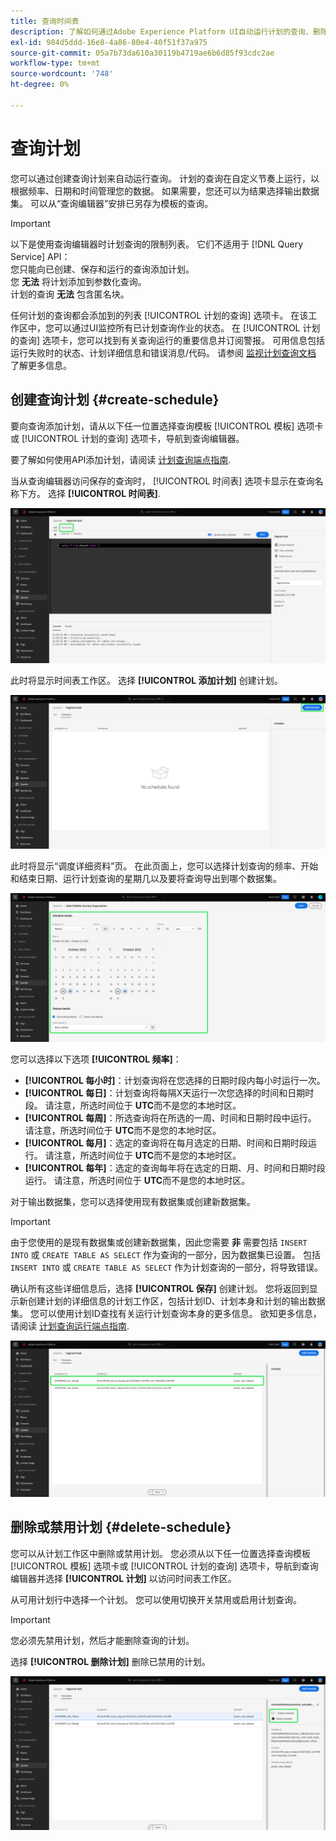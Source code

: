 ```yaml
---
title: 查询时间表
description: 了解如何通过Adobe Experience Platform UI自动运行计划的查询、删除或禁用查询计划以及利用可用的计划选项。
exl-id: 984d5ddd-16e8-4a86-80e4-40f51f37a975
source-git-commit: 05a7b73da610a30119b4719ae6b6d85f93cdc2ae
workflow-type: tm+mt
source-wordcount: '748'
ht-degree: 0%

---
```


# 查询计划

您可以通过创建查询计划来自动运行查询。 计划的查询在自定义节奏上运行，以根据频率、日期和时间管理您的数据。 如果需要，您还可以为结果选择输出数据集。 可以从“查询编辑器”安排已另存为模板的查询。

>[!IMPORTANT]
>
>以下是使用查询编辑器时计划查询的限制列表。 它们不适用于 [!DNL Query Service] API：<br/>您只能向已创建、保存和运行的查询添加计划。<br/>您 **无法** 将计划添加到参数化查询。<br/>计划的查询 **无法** 包含匿名块。

任何计划的查询都会添加到的列表 [!UICONTROL 计划的查询] 选项卡。 在该工作区中，您可以通过UI监控所有已计划查询作业的状态。 在 [!UICONTROL 计划的查询] 选项卡，您可以找到有关查询运行的重要信息并订阅警报。 可用信息包括运行失败时的状态、计划详细信息和错误消息/代码。 请参阅 [监视计划查询文档](./monitor-queries.md) 了解更多信息。

## 创建查询计划 {#create-schedule}

要向查询添加计划，请从以下任一位置选择查询模板 [!UICONTROL 模板] 选项卡或 [!UICONTROL 计划的查询] 选项卡，导航到查询编辑器。

要了解如何使用API添加计划，请阅读 [计划查询端点指南](../api/scheduled-queries.md).

当从查询编辑器访问保存的查询时， [!UICONTROL 时间表] 选项卡显示在查询名称下方。 选择 **[!UICONTROL 时间表]**.

![突出显示“计划”选项卡的查询编辑器。](../images/ui/query-schedules/schedules-tab.png)

此时将显示时间表工作区。 选择 **[!UICONTROL 添加计划]** 创建计划。

![查询编辑器计划工作区中突出显示了添加计划。](../images/ui/query-schedules/add-schedule.png)

此时将显示“调度详细资料”页。 在此页面上，您可以选择计划查询的频率、开始和结束日期、运行计划查询的星期几以及要将查询导出到哪个数据集。

![突出显示“计划详细信息”面板。](../images/ui/query-schedules/schedule-details.png)

您可以选择以下选项 **[!UICONTROL 频率]**：

- **[!UICONTROL 每小时]**：计划查询将在您选择的日期时段内每小时运行一次。
- **[!UICONTROL 每日]**：计划查询将每隔X天运行一次您选择的时间和日期时段。 请注意，所选时间位于 **UTC**&#x200B;而不是您的本地时区。
- **[!UICONTROL 每周]**：所选查询将在所选的一周、时间和日期时段中运行。 请注意，所选时间位于 **UTC**&#x200B;而不是您的本地时区。
- **[!UICONTROL 每月]**：选定的查询将在每月选定的日期、时间和日期时段运行。 请注意，所选时间位于 **UTC**&#x200B;而不是您的本地时区。
- **[!UICONTROL 每年]**：选定的查询每年将在选定的日期、月、时间和日期时段运行。 请注意，所选时间位于 **UTC**&#x200B;而不是您的本地时区。

对于输出数据集，您可以选择使用现有数据集或创建新数据集。

>[!IMPORTANT]
>
> 由于您使用的是现有数据集或创建新数据集，因此您需要 **非** 需要包括 `INSERT INTO` 或 `CREATE TABLE AS SELECT` 作为查询的一部分，因为数据集已设置。 包括 `INSERT INTO` 或 `CREATE TABLE AS SELECT` 作为计划查询的一部分，将导致错误。

确认所有这些详细信息后，选择 **[!UICONTROL 保存]** 创建计划。 您将返回到显示新创建计划的详细信息的计划工作区，包括计划ID、计划本身和计划的输出数据集。 您可以使用计划ID查找有关运行计划查询本身的更多信息。 欲知更多信息，请阅读 [计划查询运行端点指南](../api/runs-scheduled-queries.md).

![突出显示新创建计划的计划工作区。](../images/ui/query-schedules/schedules-workspace.png)

## 删除或禁用计划 {#delete-schedule}

您可以从计划工作区中删除或禁用计划。 您必须从以下任一位置选择查询模板 [!UICONTROL 模板] 选项卡或 [!UICONTROL 计划的查询] 选项卡，导航到查询编辑器并选择 **[!UICONTROL 计划]** 以访问时间表工作区。

从可用计划行中选择一个计划。 您可以使用切换开关禁用或启用计划查询。

>[!IMPORTANT]
>
>您必须先禁用计划，然后才能删除查询的计划。

选择 **[!UICONTROL 删除计划]** 删除已禁用的计划。

![突出显示具有“禁用计划”和“删除”计划的计划工作区。](../images/ui/query-schedules/delete-schedule.png)
